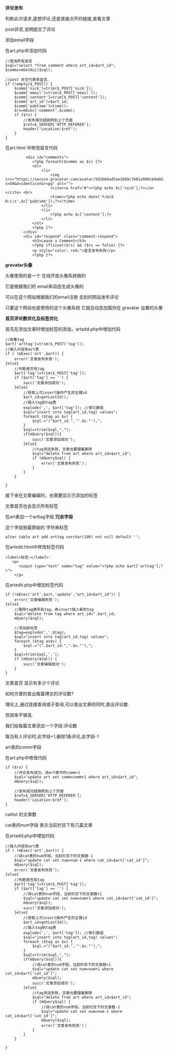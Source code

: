 **评论发布**

判断此次请求,是想评论,还是直接点开的链接,查看文章

post非空,说明提交了评论

添加email字段

在art.php中添加代码


    //查询所有留言
    $sql="select *from comment where art_id=$art_id";
    $comms=mGetALL($sql);
    
    //post 非空代表有留言、
    if (!empty($_POST)) {
    	$comm['nick']=trim($_POST['nick']);
    	$comm['email']=trim($_POST['email']);
    	$comm['content']=trim($_POST['content']);
    	$comm['art_id']=$art_id;
    	$comm['pubtime']=time();
    	$rs=mExec('comment',$comm);
    	if ($rs) {
    		//发布成功就跳转到上个页面
    		$ref=$_SERVER['HTTP_REFERER'];
    		header('Location:$ref');
    	}
    }


在art.html 中修改留言代码

 			 <div id="comments">
                <?php foreach($comms as $c) {?>
                <ol>
                    <li>
                        <img src="https://secure.gravatar.com/avatar/582b66ad5ae1b69c7601a990cb9a661a?s=50&d=identicon&r=pg" alt="">
                        <cite><a href="#"><?php echo $c['nick'];?></a></cite> <br>
                        <time><?php echo date('Y/m/d H:i:s',$c['pubtime']);?></time>
                    </li>
                    <li>
                        <?php echo $c['content'];?>
                    </li>
                </ol>
                <?php }?>
            </div>
            <div id="respond" class="comment-respond">
                <h3>Leave a Comment</h3>
                <?php if(isset($rs) && ($rs == false) {?>
                <p style="color: red;">留言发布失败</p>
                <?php }?>



**gravatar头像**

头像使用的是一个 在线开放头像系统做的

它是根据我们的 email来动态生成头像的

可以在这个网站根据我们的email注册 去别的网站发布评论

只要这个网站也是使用的这个头像系统 它就会动态加载你在 gravatar 设置的头像

**首页评论数优化及标签优化**

首先在添加文章时增加标签的添加，artadd.php中增加代码

	//收集tag
	$art['arttag']=trim($_POST('tag'));
	//插入内容到art表
	if ( !mExec('art',$art)) {
		error('文章发布失败');
	}else{
		//判断是否有tag
		$art['tag']=trim($_POST['tag']);
		if ($art['tag'] == '') {
			succ('文章添加成功');
		}else{
			//获取上次insert操作产生的主键id
			$art_id=getLastId();
			//插入tag到tag表
			explode(',', $art['tag']); //索引数组
			$sql="insert into tag(art_id,tag) values";
			foreach ($tag as $v) {
				$sql.="("$art_id.",'".$v."'),";
			}
			$sql=rtrim($sql,",");
			if(mQuery($sql)){
				succ('文章添加成功');
			}else{
				//tag添加失败，文章也要跟着删除
				$sql="delete from art where art_id=$art_id";
				if (mQuery$sql) {
					error('文章发布失败')；
				}
			}
		}
		
	}


接下来在文章编辑时，也需要显示已添加的标签

文章首页也会显示所有标签

在art表加一个arttag字段 **冗余字段**

这个字段放最原始的 字符串标签


    alter table art add arttag varchar(100) not null default '';



在artedit.html中修改标签代码

	<label>标签:</label>
       <p>
          <input type="text" name="tag" value="<?php echo $art['arttag'];?>">
        </p>


在artedit.php中增加标签代码

	if (!mExec('art',$art,'update',"art_id=$art_id")) {
		error('文章编辑失败');
	}else{
		//删除tag表所有tag，再insert插入新的tag
		$sql="delete from tag where art_id=".$art_id;
		mQuery($sql);

		//添加新标签
		$tag=explode(',',$tag);
		$sql="insert into tag(art_id,tag) values";
		foreach ($tag as$v) {
			$sql.="(".$art_id.",".$v."'),";
		}
		$sql=trim($sql,',');
		if (mQuery($sql)) {
			succ('文章编辑成功');
		}
	}


文章首页 显示有多少个评论

如何方便的查出每篇博文的评论数?

理论上,通过连接查询或子查询,可以查出文章的同时,查出评论数.

但效率不够高.

我们给每篇文章添加一个字段:评论数

每当有人评论时,此字段+1,删除1条评论,此字段-1

art表的comm字段

在art.php中修改代码

	if ($rs) {
		//评论发布成功，讲art表中的comm+1
		$sql="update art set comm=comm+1 where art_id=$art_id";
		mQuery($sql);

		//发布成功就跳转到上个页面
		$ref=$_SERVER['HTTP_REFERER'];
		header('Location:$ref');
	}


catlist 的文章数

cat表的num字段 表示当前栏目下有几篇文章

在artadd.php中增加代码


	//插入内容到art表
	if ( !mExec('art',$art)) {
		//讲cat表的num字段，当前栏目下的文章数-1
		$sql="update cat set num=num-1 where cat_id=$art['cat_id']";
		mQuery($sql);
		error('文章发布失败');
	}else{
		//判断是否有tag
		$art['tag']=trim($_POST['tag']);
		if ($art['tag'] == '') {
			//讲cat表的num字段，当前栏目下的文章数+1
			$sql="update cat set num=num+1 where cat_id=$art['cat_id']";
			mQuery($sql);
			succ('文章添加成功');
		}else{
			//获取上次insert操作产生的主键id
			$art_id=getLastId();
			//插入tag到tag表
			explode(',', $art['tag']); //索引数组
			$sql="insert into tag(art_id,tag) values";
			foreach ($tag as $v) {
				$sql.="("$art_id.",'".$v."'),";
			}
			$sql=rtrim($sql,",");
			if(mQuery($sql)){
				//讲cat表的num字段，当前栏目下的文章数+1
				$sql="update cat set num=num+1 where cat_id=$art['cat_id']";
				mQuery($sql);
				succ('文章添加成功');
			}else{
				//tag添加失败，文章也要跟着删除
				$sql="delete from art where art_id=$art_id";
				if (mQuery$sql) {
					//讲cat表的num字段，当前栏目下的文章数-1
					$sql="update cat set num=num-1 where cat_id=$art['cat_id']";
					mQuery($sql);
					error('文章发布失败')；
				}
			}
		}
		
	}


